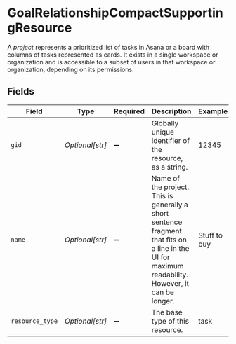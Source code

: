 # GoalRelationshipCompactSupportingResource

A *project* represents a prioritized list of tasks in Asana or a board with columns of tasks represented as cards. It exists in a single workspace or organization and is accessible to a subset of users in that workspace or organization, depending on its permissions.


## Fields

| Field                                                                                                                                              | Type                                                                                                                                               | Required                                                                                                                                           | Description                                                                                                                                        | Example                                                                                                                                            |
| -------------------------------------------------------------------------------------------------------------------------------------------------- | -------------------------------------------------------------------------------------------------------------------------------------------------- | -------------------------------------------------------------------------------------------------------------------------------------------------- | -------------------------------------------------------------------------------------------------------------------------------------------------- | -------------------------------------------------------------------------------------------------------------------------------------------------- |
| `gid`                                                                                                                                              | *Optional[str]*                                                                                                                                    | :heavy_minus_sign:                                                                                                                                 | Globally unique identifier of the resource, as a string.                                                                                           | 12345                                                                                                                                              |
| `name`                                                                                                                                             | *Optional[str]*                                                                                                                                    | :heavy_minus_sign:                                                                                                                                 | Name of the project. This is generally a short sentence fragment that fits on a line in the UI for maximum readability. However, it can be longer. | Stuff to buy                                                                                                                                       |
| `resource_type`                                                                                                                                    | *Optional[str]*                                                                                                                                    | :heavy_minus_sign:                                                                                                                                 | The base type of this resource.                                                                                                                    | task                                                                                                                                               |